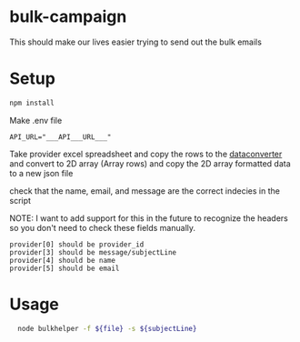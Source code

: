 # bulk-campaign

This should make our lives easier trying to send out the bulk emails

# Setup
```bash
npm install
```
Make .env file
```
API_URL="___API___URL___"
```

Take provider excel spreadsheet and copy the rows to the [dataconverter](https://shancarter.github.io/mr-data-converter/) and convert to 2D array (Array rows) and copy the 2D array formatted data to a new json file

check that the name, email, and message are the correct indecies in the script

NOTE: I want to add support for this in the future to recognize the headers so you don't need to check these fields manually.
```
provider[0] should be provider_id
provider[3] should be message/subjectLine
provider[4] should be name
provider[5] should be email
```

# Usage

```bash
  node bulkhelper -f ${file} -s ${subjectLine}
```


